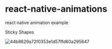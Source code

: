 # react-native-animations
react native animation example

Sticky Shapes

![44b8629a72f0353e1d57ffd60a295647](https://user-images.githubusercontent.com/58740404/103343075-1ae30e00-4ac6-11eb-805e-f34ba2244e43.gif)
